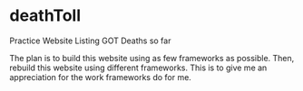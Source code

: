# deathToll
Practice Website Listing GOT Deaths so far

The plan is to build this website using as few frameworks as possible. Then, rebuild this website 
using different frameworks. This is to give me an appreciation for the work frameworks do for me.
